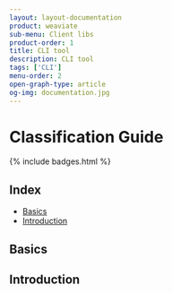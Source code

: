 ```yaml
---
layout: layout-documentation
product: weaviate
sub-menu: Client libs
product-order: 1
title: CLI tool
description: CLI tool
tags: ['CLI']
menu-order: 2
open-graph-type: article
og-img: documentation.jpg
---
```


# Classification Guide

{% include badges.html %}

## Index

- [Basics](#basics)
- [Introduction](#introduction)

## Basics

## Introduction